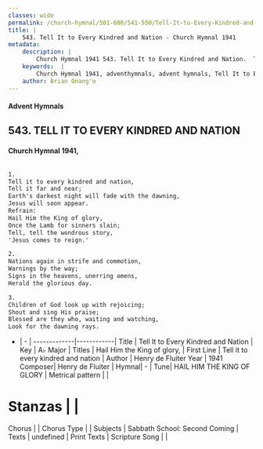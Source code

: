 ```yaml
---
classes: wide
permalink: /church-hymnal/501-600/541-550/Tell-It-to-Every-Kindred-and-Nation/
title: |
    543. Tell It to Every Kindred and Nation - Church Hymnal 1941
metadata:
    description: |
        Church Hymnal 1941 543. Tell It to Every Kindred and Nation.  Tell it to every kindred and nation,  Tell it far and near;  Earth's darkest night will fade with the dawning,  Jesus will soon appear.  
    keywords:  |
        Church Hymnal 1941, adventhymnals, advent hymnals, Tell It to Every Kindred and Nation, Tell it to every kindred and nation. Hail Him the King of glory, 
    author: Brian Onang'o
---
```


#### Advent Hymnals
## 543. TELL IT TO EVERY KINDRED AND NATION
####  Church Hymnal 1941,

```txt

1.
Tell it to every kindred and nation, 
Tell it far and near; 
Earth's darkest night will fade with the dawning, 
Jesus will soon appear. 
Refrain:
Hail Him the King of glory, 
Once the Lamb for sinners slain; 
Tell, tell the wondrous story, 
'Jesus comes to reign.' 

2.
Nations again in strife and commotion, 
Warnings by the way; 
Signs in the heavens, unerring omens, 
Herald the glorious day. 

3.
Children of God look up with rejoicing; 
Shout and sing His praise; 
Blessed are they who, waiting and watching, 
Look for the dawning rays.

```

- |   -  |
-------------|------------|
Title | Tell It to Every Kindred and Nation |
Key | A♭ Major |
Titles | Hail Him the King of glory,  |
First Line | Tell it to every kindred and nation |
Author | Henry de Fluiter
Year | 1941
Composer| Henry de Fluiter |
Hymnal|  - |
Tune| HAIL HIM THE KING OF GLORY |
Metrical pattern | |
# Stanzas |  |
Chorus |  |
Chorus Type |  |
Subjects | Sabbath School: Second Coming |
Texts | undefined |
Print Texts | 
Scripture Song |  |
    
